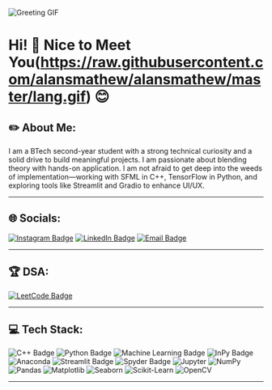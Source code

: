 ![Greeting GIF](https://raw.githubusercontent.com/alansmathew/alansmathew/master/lang.gif)

# Hi! 👋 Nice to Meet You(https://raw.githubusercontent.com/alansmathew/alansmathew/master/lang.gif) 😊

## ✏️ About Me:
I am a BTech second-year student with a strong technical curiosity and a solid drive to build meaningful projects. I am passionate about blending theory with hands-on application. I am not afraid to get deep into the weeds of implementation—working with SFML in C++, TensorFlow in Python, and exploring tools like Streamlit and Gradio to enhance UI/UX.




---

## 🌐 Socials:
[![Instagram Badge](https://img.shields.io/badge/Instagram-E4405F?style=for-the-badge&logo=instagram&logoColor=white)](https://www.instagram.com/m_sachin_15/)
[![LinkedIn Badge](https://img.shields.io/badge/LinkedIn-0A66C2?style=for-the-badge&logo=linkedin&logoColor=white)](https://www.linkedin.com/in/sachin-mishra-325444271/)
[![Email Badge](https://img.shields.io/badge/Email-D14836?style=for-the-badge&logo=gmail&logoColor=white)](mailto:sachinofficial223204@gmail.com)

---

## 🏆 DSA:
[![LeetCode Badge](https://img.shields.io/badge/LeetCode-FFA116?style=for-the-badge&logo=leetcode&logoColor=black)](https://leetcode.com/u/Dee223204/)

---

## 💻 Tech Stack:
![C++ Badge](https://img.shields.io/badge/c++-%2300599C.svg?style=for-the-badge&logo=c%2B%2B&logoColor=white)
![Python Badge](https://img.shields.io/badge/python-%2314354C.svg?style=for-the-badge&logo=python&logoColor=white)
![Machine Learning Badge](https://img.shields.io/badge/Machine%20Learning-%2300BFFF.svg?style=for-the-badge&logo=scikit-learn&logoColor=white)
![InPy Badge](https://img.shields.io/badge/InPy-%23005588.svg?style=for-the-badge&logo=python&logoColor=white)
![Anaconda](https://img.shields.io/badge/Anaconda-%2344A833.svg?style=for-the-badge&logo=anaconda&logoColor=white)
![Streamlit Badge](https://img.shields.io/badge/Streamlit-%23FF4B4B.svg?style=for-the-badge&logo=streamlit&logoColor=white)
![Spyder Badge](https://img.shields.io/badge/Spyder-FF0000.svg?style=for-the-badge&logo=spyder-ide&logoColor=white)
![Jupyter](https://img.shields.io/badge/Jupyter-%23F37626.svg?style=for-the-badge&logo=jupyter&logoColor=white)
![NumPy](https://img.shields.io/badge/NumPy-%23013243.svg?style=for-the-badge&logo=numpy&logoColor=white)
![Pandas](https://img.shields.io/badge/Pandas-%23150458.svg?style=for-the-badge&logo=pandas&logoColor=white)
![Matplotlib](https://img.shields.io/badge/Matplotlib-%23ffffff.svg?style=for-the-badge&logo=matplotlib&logoColor=black)
![Seaborn](https://img.shields.io/badge/Seaborn-%231E90FF.svg?style=for-the-badge&logo=python&logoColor=white)
![Scikit-Learn](https://img.shields.io/badge/Scikit--Learn-%23F7931E.svg?style=for-the-badge&logo=scikit-learn&logoColor=white)
![OpenCV](https://img.shields.io/badge/OpenCV-%235C3EE8.svg?style=for-the-badge&logo=opencv&logoColor=white)


---


